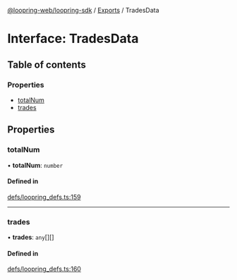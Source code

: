 [@loopring-web/loopring-sdk](../README.md) / [Exports](../modules.md) / TradesData

# Interface: TradesData

## Table of contents

### Properties

- [totalNum](TradesData.md#totalnum)
- [trades](TradesData.md#trades)

## Properties

### totalNum

• **totalNum**: `number`

#### Defined in

[defs/loopring_defs.ts:159](https://github.com/Loopring/loopring_sdk/blob/02976c9/src/defs/loopring_defs.ts#L159)

___

### trades

• **trades**: `any`[][]

#### Defined in

[defs/loopring_defs.ts:160](https://github.com/Loopring/loopring_sdk/blob/02976c9/src/defs/loopring_defs.ts#L160)
